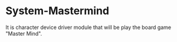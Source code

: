# System-Mastermind
It is character device driver module that will be play the board game "Master Mind".
